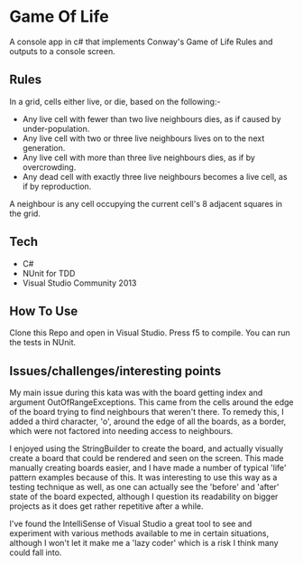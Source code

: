 Game Of Life
============
A console app in c# that implements Conway's Game of Life Rules and outputs to a
console screen.


Rules
-----
In a grid, cells either live, or die, based on the following:-
  * Any live cell with fewer than two live neighbours dies, as if caused by under-population.
  * Any live cell with two or three live neighbours lives on to the next generation.
  * Any live cell with more than three live neighbours dies, as if by overcrowding.
  * Any dead cell with exactly three live neighbours becomes a live cell, as if by reproduction.

A neighbour is any cell occupying the current cell's 8 adjacent squares in the grid.

Tech
-----

 * C#
 * NUnit for TDD
 * Visual Studio Community 2013

How To Use
-----------
Clone this Repo and open in Visual Studio. Press f5 to compile.
You can run the tests in NUnit.

Issues/challenges/interesting points
------------------------
My main issue during this kata was with the board getting index and argument
OutOfRangeExceptions. This came from the cells around the edge of the board
trying to find neighbours that weren't there. To remedy this, I added a third character, 'o', around
the edge of all the boards, as a border, which were not factored into needing access to neighbours.

I enjoyed using the StringBuilder to create the board, and actually visually
create a board that could be rendered and seen on the screen. This made manually creating
boards easier, and I have made a number of typical 'life' pattern examples because of this.
It was interesting to use this way as a testing technique as well, as one can actually see the
'before' and 'after' state of the board expected, although I question its readability on bigger
projects as it does get rather repetitive after a while.

I've found the IntelliSense of Visual Studio a great tool to see and experiment with various
methods available to me in certain situations, although I won't let it make me a 'lazy coder' which
is a risk I think many could fall into.
